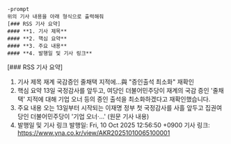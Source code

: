 ```
-prompt
위의 기사 내용을 아래 형식으로 출력해줘
[### RSS 기사 요약]
#### **1. 기사 제목**
#### **2. 핵심 요약**
#### **3. 주요 내용**
#### **4. 발행일 및 기사 링크**
```
[### RSS 기사 요약]
1. 기사 제목
재계 국감증인 줄채택 지적에…與 "증인출석 최소화" 재확인
2. 핵심 요약
13일 국정감사를 앞두고, 여당인 더불어민주당이 재계의 국감 증인 '줄채택' 지적에 대해 기업 오너 등의 증인 출석을 최소화하겠다고 재확인했습니다.
3. 주요 내용
오는 13일부터 시작되는 이재명 정부 첫 국정감사를 사흘 앞두고 집권여당인 더불어민주당이 '기업 오너·...' (원문 기사 내용)
4. 발행일 및 기사 링크
발행일: Fri, 10 Oct 2025 12:56:50 +0900
기사 링크: https://www.yna.co.kr/view/AKR20251010065100001
```